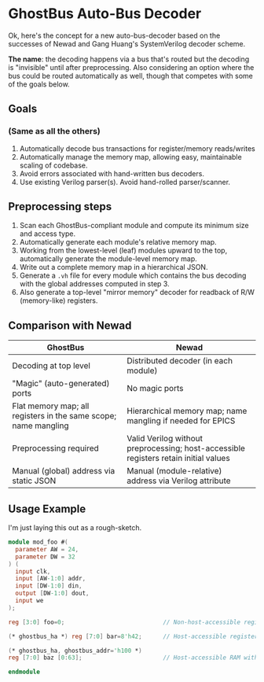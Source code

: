 # GhostBus Auto-Bus Decoder

Ok, here's the concept for a new auto-bus-decoder based on the successes of
Newad and Gang Huang's SystemVerilog decoder scheme.

__The name__: the decoding happens via a bus that's routed but the decoding is "invisible"
until after preprocessing.  Also considering an option where the bus could be routed
automatically as well, though that competes with some of the goals below.

## Goals
### (Same as all the others)
1. Automatically decode bus transactions for register/memory reads/writes
2. Automatically manage the memory map, allowing easy, maintainable scaling of codebase.
3. Avoid errors associated with hand-written bus decoders.
4. Use existing Verilog parser(s). Avoid hand-rolled parser/scanner.

## Preprocessing steps
1. Scan each GhostBus-compliant module and compute its minimum size and access type.
2. Automatically generate each module's relative memory map.
3. Working from the lowest-level (leaf) modules upward to the top, automatically generate
   the module-level memory map.
4. Write out a complete memory map in a hierarchical JSON.
5. Generate a `.vh` file for every module which contains the bus decoding with the
   global addresses computed in step 3.
6. Also generate a top-level "mirror memory" decoder for readback of R/W (memory-like)
   registers.

## Comparison with Newad

|__GhostBus__                        |__Newad__                               |
|------------------------------------|----------------------------------------|
|Decoding at top level               |Distributed decoder (in each module)    |
|"Magic" (auto-generated) ports      |No magic ports                          |
|Flat memory map; all registers in the same scope; name mangling|Hierarchical memory map; name mangling if needed for EPICS|
|Preprocessing required              |Valid Verilog without preprocessing; host-accessible registers retain initial values|
|Manual (global) address via static JSON |Manual (module-relative) address via Verilog attribute|

## Usage Example

I'm just laying this out as a rough-sketch.

```verilog
module mod_foo #( 
  parameter AW = 24,
  parameter DW = 32
) (
  input clk,
  input [AW-1:0] addr,
  input [DW-1:0] din,
  output [DW-1:0] dout,
  input we
);

reg [3:0] foo=0;                            // Non-host-accessible register

(* ghostbus_ha *) reg [7:0] bar=8'h42;      // Host-accessible register (will be auto-decoded)

(* ghostbus_ha, ghostbus_addr='h100 *)
reg [7:0] baz [0:63];                       // Host-accessible RAM with pre-defined relative address (0x100)

endmodule
```
